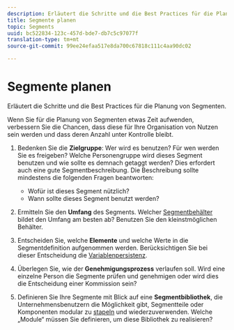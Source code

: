 ```yaml
---
description: Erläutert die Schritte und die Best Practices für die Planung von Segmenten.
title: Segmente planen
topic: Segments
uuid: bc522834-123c-457d-bde7-db7c5c97077f
translation-type: tm+mt
source-git-commit: 99ee24efaa517e8da700c67818c111c4aa90dc02

---
```



# Segmente planen

Erläutert die Schritte und die Best Practices für die Planung von Segmenten.

Wenn Sie für die Planung von Segmenten etwas Zeit aufwenden, verbessern Sie die Chancen, dass diese für Ihre Organisation von Nutzen sein werden und dass deren Anzahl unter Kontrolle bleibt.

1. Bedenken Sie die **Zielgruppe**: Wer wird es benutzen? Für wen werden Sie es freigeben? Welche Personengruppe wird dieses Segment benutzen und wie sollte es demnach getaggt werden? Dies erfordert auch eine gute Segmentbeschreibung. Die Beschreibung sollte mindestens die folgenden Fragen beantworten:

   * Wofür ist dieses Segment nützlich?
   * Wann sollte dieses Segment benutzt werden?

1. Ermitteln Sie den **Umfang** des Segments. Welcher [Segmentbehälter](/help/components/c-segmentation/seg-overview.md) bildet den Umfang am besten ab? Benutzen Sie den kleinstmöglichen Behälter.

1. Entscheiden Sie, welche **Elemente** und welche Werte in die Segmentdefinition aufgenommen werden. Berücksichtigen Sie bei dieser Entscheidung die [Variablenpersistenz](/help/components/c-segmentation/seg-overview.md).

1. Überlegen Sie, wie der **Genehmigungsprozess** verlaufen soll. Wird eine einzelne Person die Segmente prüfen und genehmigen oder wird dies die Entscheidung einer Kommission sein?
1. Definieren Sie Ihre Segmente mit Blick auf eine **Segmentbibliothek**, die Unternehmensbenutzern die Möglichkeit gibt, Segmentteile oder Komponenten modular zu [stapeln](/help/components/c-segmentation/c-segmentation-workflow/seg-build.md) und wiederzuverwenden. Welche „Module“ müssen Sie definieren, um diese Bibliothek zu realisieren?

